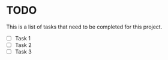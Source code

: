 
# TODO

This is a list of tasks that need to be completed for this project.

- [ ] Task 1
- [ ] Task 2
- [ ] Task 3
